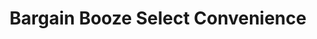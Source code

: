 ---
title: "Bargain Booze Select Convenience"
url: /fleetwood/bargain-booze-select-convenience/
shop: Lebensmittel
---